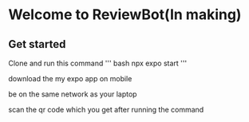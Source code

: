 # Welcome to ReviewBot(In making)

## Get started

Clone and run this command
''' bash
npx expo start
'''

download the my expo app on mobile

be on the same network as your laptop 

scan the qr code which you get after running the command
